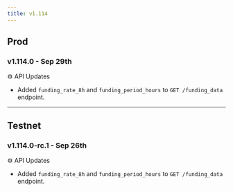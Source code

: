 ```yaml
---
title: v1.114
---
```

## Prod
### v1.114.0 - Sep 29th

⚙️ API Updates
* Added `funding_rate_8h` and `funding_period_hours` to `GET /funding_data` endpoint.
---

## Testnet
### v1.114.0-rc.1 - Sep 26th

⚙️ API Updates
* Added `funding_rate_8h` and `funding_period_hours` to `GET /funding_data` endpoint.

